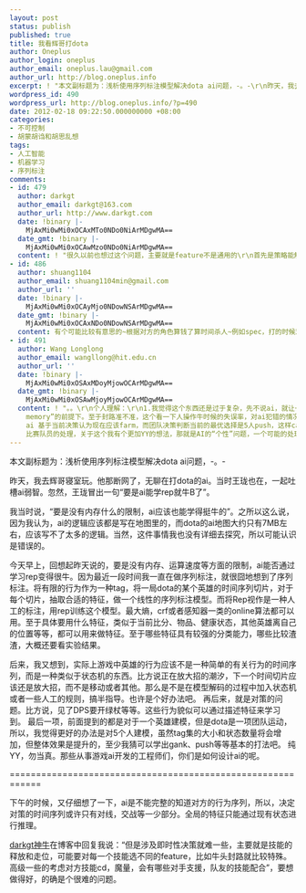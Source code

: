 ```yaml
---
layout: post
status: publish
published: true
title: 我看辉哥打dota
author: Oneplus
author_login: oneplus
author_email: oneplus.lau@gmail.com
author_url: http://blog.oneplus.info
excerpt: ! "本文副标题为：浅析使用序列标注模型解决dota ai问题，-。-\r\n昨天，我去辉哥寝室玩。他那断网了，无聊在打dota的ai。当时王珑也在，一起吐槽ai弱智。忽然，王珑冒出一句“要是ai能学rep就牛B了”。\r\n我当时说，“要是没有内存什么的限制，ai应该也能学得挺牛的”。之所以这么说，因为我认为，ai的逻辑应该都是写在地图里的，而dota的ai地图大约只有7MB左右，应该写不了太多的逻辑。当然，这件事情我也没有详细去探究，所以可能认识是错误的。\r\n"
wordpress_id: 490
wordpress_url: http://blog.oneplus.info/?p=490
date: 2012-02-18 09:22:50.000000000 +08:00
categories:
- 不可控制
- 胡蒙胡诌和胡思乱想
tags:
- 人工智能
- 机器学习
- 序列标注
comments:
- id: 479
  author: darkgt
  author_email: darkgt@163.com
  author_url: http://www.darkgt.com
  date: !binary |-
    MjAxMi0wMi0xOCAxMTo0NDo0NiArMDgwMA==
  date_gmt: !binary |-
    MjAxMi0wMi0xOCAwMzo0NDo0NiArMDgwMA==
  content: ! "很久以前也想过这个问题，主要就是feature不是通用的\r\n首先是策略能解决很多问题，比如看到sk摇大要及时打断。\r\n再就是一些非即时性决策，我觉得用学习比较好，比如：出装，加点，选阵容\r\n但是涉及即时性决策就难一些，主要就是技能的释放和走位，可能要对每一个技能选不同的feature，比如牛头封路就比较特殊。高级一些的考虑对方技能cd，魔量，会有哪些对手支援，队友的技能配合\r\n最难的应该是对局势的判断，push、gank、打野、farm、打roshan，要考虑到\"局势\"和\"节奏\""
- id: 486
  author: shuang1104
  author_email: shuang1104min@gmail.com
  author_url: ''
  date: !binary |-
    MjAxMi0wMi0xOCAyMjo0NDowNSArMDgwMA==
  date_gmt: !binary |-
    MjAxMi0wMi0xOCAxNDo0NDowNSArMDgwMA==
  content: 有个可能比较有意思的~根据对方的角色算钱了算时间杀人~例如spec，打的时候观察下对方的补刀水平，一般来说到500的时候骚扰一下拖延回5出来的速度，出了回5后过3分钟要狠抓，抓不死也不能让他钱，让活力球出不来，这样拖延先锋出来的时间~这种AI应该很容易做到，因为钱数AI能直接知道的~~
- id: 491
  author: Wang Longlong
  author_email: wangllong@hit.edu.cn
  author_url: ''
  date: !binary |-
    MjAxMi0wMi0xOSAxMDoyMjowOCArMDgwMA==
  date_gmt: !binary |-
    MjAxMi0wMi0xOSAwMjoyMjowOCArMDgwMA==
  content: ! "。。\r\n个人理解：\r\n1.我觉得这个东西还是过于复杂，先不说ai，就让一个人去看rep，看完十个八个100个之后他能学到什么还是一个未知数。换句话说，就是学习的target太模糊，只能人工去指定一些简单的target，就像shuang1104说的限制sepc的方法，而这些简单的target又基本上都可以通过人工确定规则来解决，至于复杂的target，比如对局势的判断，如果双方进入僵持阶段，应不应该去打roshan（现在的ai都可以敲命令去roshan），如何防止对面打roshan等，这是判断都过于复杂，有时候在比赛中那些有经验的队长都会做出错误的判断，可见这些绝不是一些简单的feature综合就能学习出结果的，也就是darkgt说的feature并不通用。从现在的ai来看，学习提高最大的应该还是技能的衔接，一些基本case的处理，比如面对无控制的高输出或者强力nuke技能英雄，在无队友支援的情况下迅速tp，树林绕阴影等，这些都是相对容易学习的，这些也是现在的ai改变最大的地方。PS，其实个人觉得darkgt说的牛头封路这一类的问题倒不是很困难的问题，通过学习建立一个走位预测模型就可以了，当然是在你的“enough
    memory”的前提下。至于封路准不准，这个看一下人操作牛时候的失误率，对ai犯错的情况就可以谅解了。\r\n2.关于时间序列，我觉得这个除了push阵容，很难对其他战术有指导作用，因为在对局势的判断中，push阵容的战术最容易用时间轴刻画。而其他阵容对局势的判断依赖的特征向量维数太大太复杂，而且不确定性太高，时间轴的知道意义可能极其有限。\r\n3.对5个人建模还是对1个人建模的问题，个人觉得这不是一个矛盾，最好的做法就是团队和个人有自己单独的模型，这样会涉及到一个问题，就是如何解决两个模型中的决策冲突问题，比如一个carry
    ai 基于当前决策认为现在应该farm，而团队决策判断当前的最优选择是5人push，这样carry就出现了决策冲突的情况，当然冲突处理在实际的比赛中也是大量存在的，至于怎么处理，我想可以参考
    比赛队员的处理，关于这个我有个更加YY的想法，那就是AI的“个性”问题，一个可能的处理方法是，通过设定ai的“个性化”程度来选择更倾向于团队指令还是个人决策。\r\n当然这也是我个人看法，不见得切合实际。"
---
```

本文副标题为：浅析使用序列标注模型解决dota ai问题，-。-

昨天，我去辉哥寝室玩。他那断网了，无聊在打dota的ai。当时王珑也在，一起吐槽ai弱智。忽然，王珑冒出一句“要是ai能学rep就牛B了”。

我当时说，“要是没有内存什么的限制，ai应该也能学得挺牛的”。之所以这么说，因为我认为，ai的逻辑应该都是写在地图里的，而dota的ai地图大约只有7MB左右，应该写不了太多的逻辑。当然，这件事情我也没有详细去探究，所以可能认识是错误的。

今天早上，回想起昨天说的，要是没有内存、运算速度等方面的限制，ai能否通过学习rep变得很牛。因为最近一段时间我一直在做序列标注，就很囧地想到了序列标注。将有限的行为作为一种tag，将一局dota的某个英雄的时间序列切片，对于每个切片，抽取合适的特征，做一个线性的序列标注模型。而将Rep视作是一种人工的标注，用rep训练这个模型。最大熵，crf或者感知器一类的online算法都可以用。至于具体要用什么特征，类似于当前比分、物品、健康状态，其他英雄离自己的位置等等，都可以用来做特征。至于哪些特征具有较强的分类能力，哪些比较渣渣，大概还要看实验结果。

后来，我又想到，实际上游戏中英雄的行为应该不是一种简单的有关行为的时间序列，而是一种类似于状态机的东西。比方说正在放大招的潮汐，下一个时间切片应该还是放大招，而不是移动或者其他。那么是不是在模型解码的过程中加入状态机或者一些人工的规则，搞半指导。也许是个好办法吧。
再后来，就是对策的问题。比方说，见了DPS要开绿杖等等。这些行为貌似可以通过描述特征来学习到。
最后一项，前面提到的都是对于一个英雄建模，但是dota是一项团队运动，所以，我觉得更好的办法是对5个人建模，虽然tag集的大小和状态数量将会增加，但整体效果是提升的，至少我猜可以学出gank、push等等基本的打法吧。
纯YY，勿当真。那些从事游戏ai开发的工程师们，你们是如何设计ai的呢。

<div>============================================================</div>

下午的时候，又仔细想了一下，ai是不能完整的知道对方的行为序列，所以，决定对策的时间序列或许只有对线，交战等一少部分。全局的特征只能通过现有状态进行推理。

<a href="http://www.darkgt.com/">darkgt神牛</a>在博客中回复我说：“但是涉及即时性决策就难一些，主要就是技能的释放和走位，可能要对每一个技能选不同的feature，比如牛头封路就比较特殊。高级一些的考虑对方技能cd，魔量，会有哪些对手支援，队友的技能配合”，要想做得好，的确是个很难的问题。
